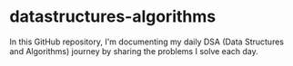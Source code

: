 # datastructures-algorithms
In this GitHub repository, I'm documenting my daily DSA (Data Structures and Algorithms) journey by sharing the problems I solve each day.
